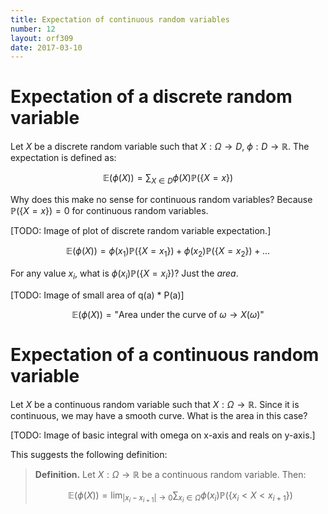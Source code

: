 ```yaml
---
title: Expectation of continuous random variables
number: 12
layout: orf309
date: 2017-03-10
---
```


# Expectation of a discrete random variable

Let $X$ be a discrete random variable such that $X: \Omega \rightarrow D$, $\phi: D \rightarrow \mathbb{R}$. The expectation is defined as:

$$
\mathbb{E}(\phi(X)) = \sum_{X \in D} \phi(X) \mathbb{P}(\{X=x\})
$$

Why does this make no sense for continuous random variables? Because $\mathbb{P}(\{X=x\}) = 0$ for continuous random variables.

[TODO: Image of plot of discrete random variable expectation.]

$$
\mathbb{E}(\phi(X)) = \phi(x_1) \mathbb{P}(\{X=x_1\}) + \phi(x_2) \mathbb{P}(\{X=x_2\}) + ...
$$

For any value $x_i$, what is $\phi(x_i) \mathbb{P}(\{X=x_i\})$? Just the _area_.

[TODO: Image of small area of q(a) * P(a)]

$$
\mathbb{E}(\phi(X)) = \text{"Area under the curve of $\omega \rightarrow X(\omega)$"}
$$


# Expectation of a continuous random variable

Let $X$ be a continuous random variable such that $X: \Omega \rightarrow \mathbb{R}$. Since it is continuous, we may have a smooth curve. What is the area in this case?

[TODO: Image of basic integral with omega on x-axis and reals on y-axis.]

This suggests the following definition:

> **Definition.** Let $X: \Omega \rightarrow \mathbb{R}$ be a continuous random variable. Then:
>
> $$
> \mathbb{E}(\phi(X)) = \lim_{|x_i - x_{i+1}| \rightarrow 0} \sum_{x_i \in \Omega} \phi(x_i) \mathbb{P}(\{x_i < X < x_{i+1}\})
> $$


